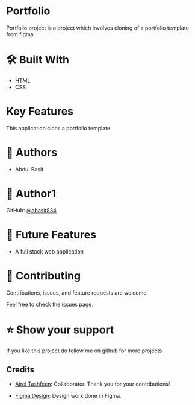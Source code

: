 # Portfolio

Portfolio project is a project which involves cloning of a portfolio template from figma.

# 🛠 Built With

- HTML
- CSS

# Key Features


This application clons a portfolio template. 


# 👥 Authors
- Abdul Basit

# 👤 Author1

GitHub: [@abasit834](https://github.com/abasit834)


# 🔭 Future Features


- A full stack web application


# 🤝 Contributing
Contributions, issues, and feature requests are welcome!

Feel free to check the issues page.


# ⭐️ Show your support


If you like this project do follow me on github for more projects

## Credits

- [Airej Tashfeen](https://github.com/airejtashfeen): Collaborator. Thank you for your contributions!

- [Figma Design](https://www.figma.com/file/l7SqJ3ZfkAKih9sFxvWSR4/Microverse-Student-Project-1?type=design&node-id=39-122&mode=design&t=J7NUiZDWz3hvKtQD-0): Design work done in Figma.
